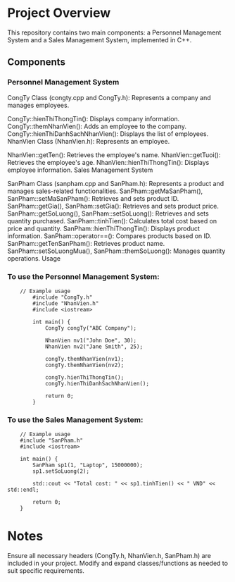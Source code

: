 # Project Overview

This repository contains two main components: a Personnel Management System and a Sales Management System, implemented in C++.

## Components

### Personnel Management System

CongTy Class (congty.cpp and CongTy.h): Represents a company and manages employees.

CongTy::hienThiThongTin(): Displays company information.
CongTy::themNhanVien(): Adds an employee to the company.
CongTy::hienThiDanhSachNhanVien(): Displays the list of employees.
NhanVien Class (NhanVien.h): Represents an employee.

NhanVien::getTen(): Retrieves the employee's name.
NhanVien::getTuoi(): Retrieves the employee's age.
NhanVien::hienThiThongTin(): Displays employee information.
Sales Management System

SanPham Class (sanpham.cpp and SanPham.h): Represents a product and manages sales-related functionalities.
SanPham::getMaSanPham(), SanPham::setMaSanPham(): Retrieves and sets product ID.
SanPham::getGia(), SanPham::setGia(): Retrieves and sets product price.
SanPham::getSoLuong(), SanPham::setSoLuong(): Retrieves and sets quantity purchased.
SanPham::tinhTien(): Calculates total cost based on price and quantity.
SanPham::hienThiThongTin(): Displays product information.
SanPham::operator==(): Compares products based on ID.
SanPham::getTenSanPham(): Retrieves product name.
SanPham::setSoLuongMua(), SanPham::themSoLuong(): Manages quantity operations.
Usage
### To use the Personnel Management System:
        // Example usage
            #include "CongTy.h"
            #include "NhanVien.h"
            #include <iostream>
            
            int main() {
                CongTy congTy("ABC Company");
            
                NhanVien nv1("John Doe", 30);
                NhanVien nv2("Jane Smith", 25);
            
                congTy.themNhanVien(nv1);
                congTy.themNhanVien(nv2);
            
                congTy.hienThiThongTin();
                congTy.hienThiDanhSachNhanVien();
            
                return 0;
            }
### To use the Sales Management System:

        // Example usage
        #include "SanPham.h"
        #include <iostream>
        
        int main() {
            SanPham sp1(1, "Laptop", 15000000);
            sp1.setSoLuong(2);
        
            std::cout << "Total cost: " << sp1.tinhTien() << " VND" << std::endl;
        
            return 0;
        }
# Notes
Ensure all necessary headers (CongTy.h, NhanVien.h, SanPham.h) are included in your project.
Modify and expand classes/functions as needed to suit specific requirements.
